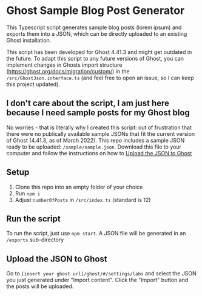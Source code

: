 # Ghost Sample Blog Post Generator

This Typescript script generates sample blog posts (lorem ipsum) and exports them into a JSON, which can be directly uploaded to an existing Ghost installation.

This script has been developed for Ghost 4.41.3 and might get outdated in the future. To adapt this script to any future versions of Ghost, you can implement changes in Ghosts import structure (https://ghost.org/docs/migration/custom/) in the `/src/GhostJson.interface.ts` (and feel free to open an issue, so I can keep this project updated).

## I don't care about the script, I am just here because I need sample posts for my Ghost blog

No worries - that is literally why I created this script: out of frustration that there were no publically available sample JSONs that fit the current version of Ghost (4.41.3, as of March 2022). This repo includes a sample JSON ready to be uploaded: `/sample/sample.json`. Download this file to your computer and follow the instructions on how to [Upload the JSON to Ghost](#upload-the-json-to-ghost)

## Setup

1. Clone this repo into an empty folder of your choice
2. Run `npm i`
3. Adjust `numberOfPosts` in `/src/index.ts` (standard is 12)

## Run the script

To run the script, just use `npm start`. A JSON file will be generated in an `/exports` sub-directory

## Upload the JSON to Ghost

Go to `[insert your ghost url]/ghost/#/settings/labs` and select the JSON you just generated under "Import content". Click the "Import" button and the posts will be uploaded.
